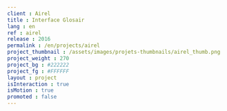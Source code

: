 ```yaml
---
client : Airel
title : Interface Glosair
lang : en
ref : airel
release : 2016
permalink : /en/projects/airel
project_thumbnail : /assets/images/projets-thumbnails/airel_thumb.png
project_weight : 270
project_bg : #222222
project_fg : #FFFFFF
layout : project
isInteraction : true
isMotion : true
promoted : false
---
```

